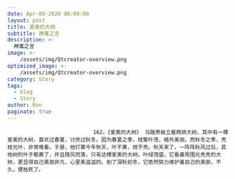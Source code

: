 ```yaml
---
date: Apr-08-2020 00:00:00
layout: post
title: 爱美的大树
subtitle: 神寓之言
description: >-
  神寓之言
image: >-
    /assets/img/Qtcreator-overview.png
optimized_image: >-
    /assets/img/Qtcreator-overview.png
category: Story
tags:
  - blog
  - Story
author: Ron
paginate: true
---
```


							　　162，《爱美的大树》 马路旁耸立着两排大树，其中有一棵爱美的大树，喜欢过春夏，讨厌过秋冬。因为春夏之季，枝繁叶茂，格外美丽，而秋冬之季，秃枝光叶，非常难看。于是，他打算今年秋天，叶不黄，枝不秃。秋天来了，一阵阵秋风过后，其他树的叶子都黄了，并且随风而落，只有这棵爱美的大树，叶绿茂盛。它看着周围光秃秃的大树，更显得自己美丽非凡，心里美滋滋的。到了深秋初冬，它依然努力维护着自己的美丽，不久，便枯死了。
							
							
						